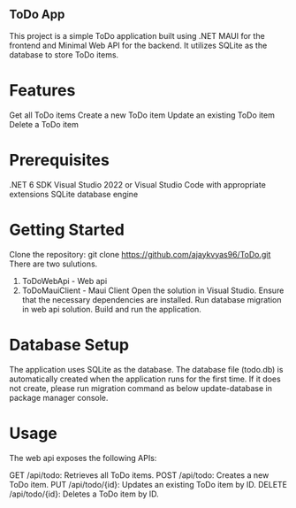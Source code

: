 ## ToDo App
This project is a simple ToDo application built using .NET MAUI for the frontend and Minimal Web API for the backend. It utilizes SQLite as the database to store ToDo items.

# Features
Get all ToDo items
Create a new ToDo item
Update an existing ToDo item
Delete a ToDo item

# Prerequisites
.NET 6 SDK
Visual Studio 2022 or Visual Studio Code with appropriate extensions
SQLite database engine

# Getting Started
Clone the repository: git clone https://github.com/ajaykvyas96/ToDo.git
There are two sulutions. 
1. ToDoWebApi - Web api
2. ToDoMauiClient - Maui Client
Open the solution in Visual Studio.
Ensure that the necessary dependencies are installed.
Run database migration in web api solution.
Build and run the application.

# Database Setup
The application uses SQLite as the database. The database file (todo.db) is automatically created when the application runs for the first time. If it does not create, please run migration command as below
update-database in package manager console.

# Usage
The web api exposes the following APIs:

GET /api/todo: Retrieves all ToDo items.
POST /api/todo: Creates a new ToDo item.
PUT /api/todo/{id}: Updates an existing ToDo item by ID.
DELETE /api/todo/{id}: Deletes a ToDo item by ID.

